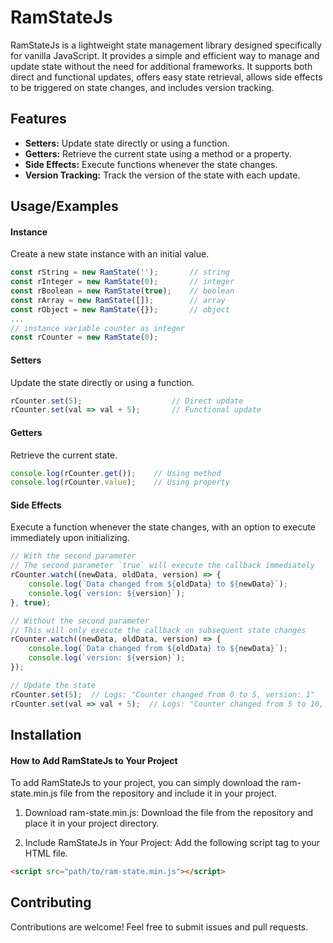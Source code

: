 # RamStateJs
RamStateJs is a lightweight state management library designed specifically for vanilla JavaScript. It provides a simple and efficient way to manage and update state without the need for additional frameworks. It supports both direct and functional updates, offers easy state retrieval, allows side effects to be triggered on state changes, and includes version tracking.


## Features

- **Setters:** Update state directly or using a function.
- **Getters:** Retrieve the current state using a method or a property.
- **Side Effects:** Execute functions whenever the state changes.
- **Version Tracking:** Track the version of the state with each update.


## Usage/Examples
#### Instance
Create a new state instance with an initial value.

```javascript
const rString = new RamState('');       // string
const rInteger = new RamState(0);       // integer
const rBoolean = new RamState(true);    // boolean
const rArray = new RamState([]);        // array 
const rObject = new RamState({});       // object
...
// instance variable counter as integer
const rCounter = new RamState(0);       
```

#### Setters
Update the state directly or using a function.
```javascript
rCounter.set(5);                    // Direct update
rCounter.set(val => val + 5);       // Functional update
```

#### Getters
Retrieve the current state.
```javascript
console.log(rCounter.get());    // Using method
console.log(rCounter.value);    // Using property
```

#### Side Effects
Execute a function whenever the state changes, with an option to execute immediately upon initializing.
```javascript
// With the second parameter
// The second parameter `true` will execute the callback immediately
rCounter.watch((newData, oldData, version) => {
    console.log(`Data changed from ${oldData} to ${newData}`);
    console.log(`version: ${version}`);
}, true); 

// Without the second parameter
// This will only execute the callback on subsequent state changes
rCounter.watch((newData, oldData, version) => {
    console.log(`Data changed from ${oldData} to ${newData}`);
    console.log(`version: ${version}`);
});

// Update the state
rCounter.set(5);  // Logs: "Counter changed from 0 to 5, version: 1"
rCounter.set(val => val + 5);  // Logs: "Counter changed from 5 to 10, version: 2"
```

## Installation
#### How to Add RamStateJs to Your Project
To add RamStateJs to your project, you can simply download the ram-state.min.js file from the repository and include it in your project.

1. Download ram-state.min.js: 
Download the file from the repository and place it in your project directory.

2. Include RamStateJs in Your Project:
Add the following script tag to your HTML file.

```html
<script src="path/to/ram-state.min.js"></script>
```

## Contributing

Contributions are welcome! Feel free to submit issues and pull requests.